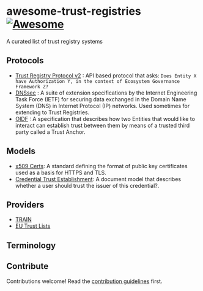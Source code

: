 # awesome-trust-registries [![Awesome](https://awesome.re/badge.svg)](https://awesome.re)

A curated list of trust registry systems

## Protocols

- [Trust Registry Protocol v2](https://github.com/trustoverip/tswg-trust-registry-protocol) : API based protocol that asks: `Does Entity X have Authorization Y, in the context of Ecosystem Governance Framework Z?`
- [DNSsec](https://en.wikipedia.org/wiki/Domain_Name_System_Security_Extensions) : A suite of extension specifications by the Internet Engineering Task Force (IETF) for securing data exchanged in the Domain Name System (DNS) in Internet Protocol (IP) networks. Used sometimes for extending to Trust Registries.
- [OIDF](https://openid.net/specs/openid-federation-1_0.html) : A specification that describes how two Entities that would like to interact can establish trust between them by means of a trusted third party called a Trust Anchor.

## Models

- [x509 Certs](https://en.wikipedia.org/wiki/X.509): A standard defining the format of public key certificates used as a basis for HTTPS and TLS. 
- [Credential Trust Establishment](https://identity.foundation/credential-trust-establishment/): A document model that describes whether a user should trust the issuer of this credential?. 

## Providers

- [TRAIN]()
- [EU Trust Lists](https://eidas.ec.europa.eu/efda/tl-browser/#/screen/home)


## Terminology

## Contribute

Contributions welcome! Read the [contribution guidelines](contributing.md) first.
